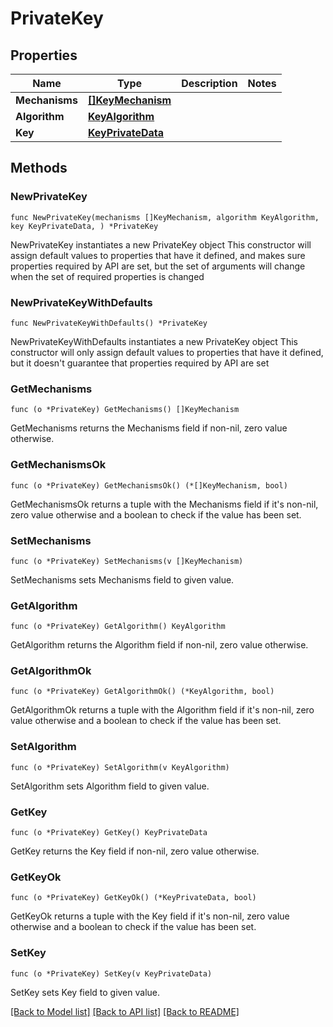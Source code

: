 # PrivateKey

## Properties

Name | Type | Description | Notes
------------ | ------------- | ------------- | -------------
**Mechanisms** | [**[]KeyMechanism**](KeyMechanism.md) |  | 
**Algorithm** | [**KeyAlgorithm**](KeyAlgorithm.md) |  | 
**Key** | [**KeyPrivateData**](KeyPrivateData.md) |  | 

## Methods

### NewPrivateKey

`func NewPrivateKey(mechanisms []KeyMechanism, algorithm KeyAlgorithm, key KeyPrivateData, ) *PrivateKey`

NewPrivateKey instantiates a new PrivateKey object
This constructor will assign default values to properties that have it defined,
and makes sure properties required by API are set, but the set of arguments
will change when the set of required properties is changed

### NewPrivateKeyWithDefaults

`func NewPrivateKeyWithDefaults() *PrivateKey`

NewPrivateKeyWithDefaults instantiates a new PrivateKey object
This constructor will only assign default values to properties that have it defined,
but it doesn't guarantee that properties required by API are set

### GetMechanisms

`func (o *PrivateKey) GetMechanisms() []KeyMechanism`

GetMechanisms returns the Mechanisms field if non-nil, zero value otherwise.

### GetMechanismsOk

`func (o *PrivateKey) GetMechanismsOk() (*[]KeyMechanism, bool)`

GetMechanismsOk returns a tuple with the Mechanisms field if it's non-nil, zero value otherwise
and a boolean to check if the value has been set.

### SetMechanisms

`func (o *PrivateKey) SetMechanisms(v []KeyMechanism)`

SetMechanisms sets Mechanisms field to given value.


### GetAlgorithm

`func (o *PrivateKey) GetAlgorithm() KeyAlgorithm`

GetAlgorithm returns the Algorithm field if non-nil, zero value otherwise.

### GetAlgorithmOk

`func (o *PrivateKey) GetAlgorithmOk() (*KeyAlgorithm, bool)`

GetAlgorithmOk returns a tuple with the Algorithm field if it's non-nil, zero value otherwise
and a boolean to check if the value has been set.

### SetAlgorithm

`func (o *PrivateKey) SetAlgorithm(v KeyAlgorithm)`

SetAlgorithm sets Algorithm field to given value.


### GetKey

`func (o *PrivateKey) GetKey() KeyPrivateData`

GetKey returns the Key field if non-nil, zero value otherwise.

### GetKeyOk

`func (o *PrivateKey) GetKeyOk() (*KeyPrivateData, bool)`

GetKeyOk returns a tuple with the Key field if it's non-nil, zero value otherwise
and a boolean to check if the value has been set.

### SetKey

`func (o *PrivateKey) SetKey(v KeyPrivateData)`

SetKey sets Key field to given value.



[[Back to Model list]](../README.md#documentation-for-models) [[Back to API list]](../README.md#documentation-for-api-endpoints) [[Back to README]](../README.md)


